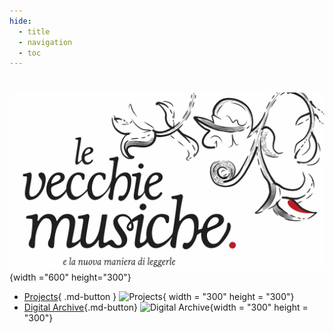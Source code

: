 ```yaml
---
hide:
  - title
  - navigation
  - toc
---
```


# 
![Vecchie Musiche Logo](../assets/images/VM_logo_large.webp){width ="600" height="300"}

<div class="grid cards" markdown>

- [Projects](projects.md){ .md-button }
  ![Projects](../assets/images/Projects..webp){ width = "300" height = "300"}
- [Digital Archive](archive.md){.md-button}
  ![Digital Archive](../assets/images/aura_soave..webp){width = "300" height = "300"}

</div>
